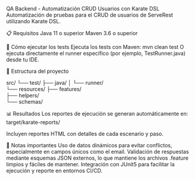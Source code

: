 QA Backend - Automatización CRUD Usuarios con Karate DSL
Automatización de pruebas para el CRUD de usuarios de ServeRest utilizando Karate DSL.

📋 Requisitos
Java 11 o superior
Maven 3.6 o superior


🚀 Cómo ejecutar los tests
Ejecuta los tests con Maven:
mvn clean test
O ejecuta directamente el runner específico (por ejemplo, TestRunner.java) desde tu IDE.



📂 Estructura del proyecto

src/
└── test/
├── java/
│    └── runner/            
└── resources/
     ├── features/          
     ├── helpers/          
     └── schemas/

📊 Resultados
Los reportes de ejecución se generan automáticamente en:
target/karate-reports/

Incluyen reportes HTML con detalles de cada escenario y paso.

📝 Notas importantes
Uso de datos dinámicos para evitar conflictos, especialmente en campos únicos como el email.
Validación de respuestas mediante esquemas JSON externos, lo que mantiene los archivos .feature limpios y fáciles de mantener.
Integración con JUnit5 para facilitar la ejecución y reporte en entornos CI/CD.